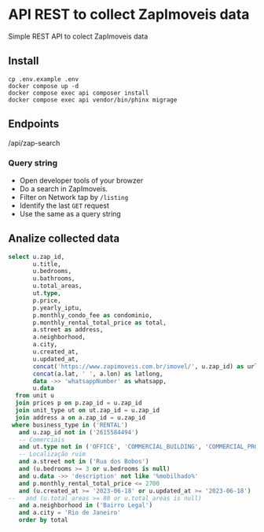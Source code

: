 # API REST to collect ZapImoveis data

Simple REST API to colect ZapImoveis data

## Install
```
cp .env.example .env
docker compose up -d
docker compose exec api composer install
docker compose exec api vendor/bin/phinx migrage
```

## Endpoints
/api/zap-search

### Query string
* Open developer tools of your browzer
* Do a search in ZapImoveis.
* Filter on Network tap by `/listing`
* Identify the last `GET` request
* Use the same as a query string

## Analize collected data
```sql
select u.zap_id,
       u.title,
       u.bedrooms,
       u.bathrooms,
       u.total_areas,
       ut.type,
       p.price,
       p.yearly_iptu,
       p.monthly_condo_fee as condominio,
       p.monthly_rental_total_price as total,
       a.street as address,
       a.neighborhood,
       a.city,
       u.created_at,
       u.updated_at,
       concat('https://www.zapimoveis.com.br/imovel/', u.zap_id) as url,
       concat(a.lat, ' ', a.lon) as latlong,
       data ->> 'whatsappNumber' as whatsapp,
       u.data
  from unit u
  join prices p on p.zap_id = u.zap_id
  join unit_type ut on ut.zap_id = u.zap_id
  join address a on a.zap_id = u.zap_id
 where business_type in ('RENTAL')
   and u.zap_id not in ('2615584494')
   -- Comerciais
   and ut.type not in ('OFFICE', 'COMMERCIAL_BUILDING', 'COMMERCIAL_PROPERTY', 'BUSINESS', 'PARKING_SPACE', 'SHED_DEPOSIT_WAREHOUSE')
   -- Localização ruim
   and a.street not in ('Rua dos Bobos')
   and (u.bedrooms >= 3 or u.bedrooms is null)
   and u.data ->> 'description' not like '%mobilhado%'
   and p.monthly_rental_total_price <= 2700
   and (u.created_at >= '2023-06-18' or u.updated_at >= '2023-06-18')
--   and (u.total_areas >= 80 or u.total_areas is null)
   and a.neighborhood in ('Bairro Legal')
   and a.city = 'Rio de Janeiro'
   order by total
```